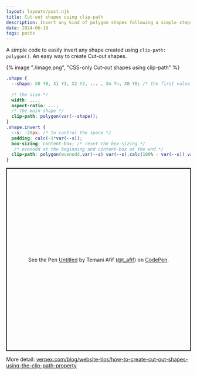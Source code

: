 ```yaml
---
layout: layouts/post.njk
title: Cut-out shapes using clip-path
description: Invert any kind of polygon shapes following a simple steps
date: 2024-06-19
tags: posts
---
```


A simple code to easily invert any shape created using `clip-path: polygon()`. An easy way to create Cut-out shapes.

{% image "./image.png", "CSS-only Cut-out shapes using clip-path" %}

```css
.shape {
  --shape: X0 Y0, X1 Y1, X2 Y2, ... , Xn Yn, X0 Y0; /* the first value is repeated */
  
  /* the size */
  width: ...;
  aspect-ratio: ...;
  /* the main shape */
  clip-path: polygon(var(--shape)); 
}
.shape.invert {
  --s: -20px; /* to control the space */
  padding: calc(-1*var(--s));
  box-sizing: content-box; /* reset the box-sizing */
   /* evenodd at the beginning and content-box at the end */
  clip-path: polygon(evenodd,var(--s) var(--s),calc(100% - var(--s)) var(--s),calc(100% - var(--s)) calc(100% - var(--s)),var(--s) calc(100% - var(--s)),var(--s) var(--s),var(--shape)) content-box; 
}
```

<p class="codepen" data-height="500" data-default-tab="result" data-slug-hash="gOJvdav" data-pen-title="Untitled" data-preview="true" data-user="t_afif" style="height: 500px; box-sizing: border-box; display: flex; align-items: center; justify-content: center; border: 2px solid; margin: 1em 0; padding: 1em;">
  <span>See the Pen <a href="https://codepen.io/t_afif/pen/gOJvdav">
  Untitled</a> by Temani Afif (<a href="https://codepen.io/t_afif">@t_afif</a>)
  on <a href="https://codepen.io">CodePen</a>.</span>
</p>
<script async src="https://cpwebassets.codepen.io/assets/embed/ei.js"></script>

More detail: [verpex.com/blog/website-tips/how-to-create-cut-out-shapes-using-the-clip-path-property](https://verpex.com/blog/website-tips/how-to-create-cut-out-shapes-using-the-clip-path-property) 